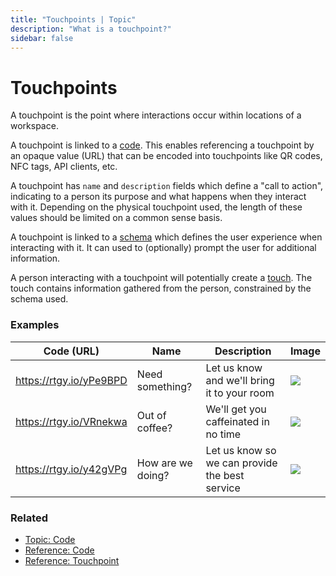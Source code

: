 ```yaml
---
title: "Touchpoints | Topic"
description: "What is a touchpoint?"
sidebar: false
---
```


# Touchpoints

A touchpoint is the point where interactions occur within locations of a workspace.

A touchpoint is linked to a [code](/topic/codes). This enables referencing a touchpoint by an opaque value (URL) that can be encoded into touchpoints like QR codes, NFC tags, API clients, etc.

A touchpoint has `name` and `description` fields which define a "call to action", indicating to a person its purpose and what happens when they interact with it. Depending on the physical touchpoint used, the length of these values should be limited on a common sense basis.

A touchpoint is linked to a [schema](/topic/schemas) which defines the user experience when interacting with it. It can used to (optionally) prompt the user for additional information.

A person interacting with a touchpoint will potentially create a [touch](/topic/touches). The touch contains information gathered from the person, constrained by the schema used.

### Examples

| Code (URL) | Name | Description | Image |
| ---------- | ---- | ----------- | ----- |
| https://rtgy.io/yPe9BPD | Need something? | Let us know and we'll bring it to your room | [![](/images/marketing/hotel-closet.jpg)](/images/marketing/hotel-closet.jpg) |
| https://rtgy.io/VRnekwa | Out of coffee? | We'll get you caffeinated in no time | [![](/images/marketing/office-coffee.jpg)](/images/marketing/office-coffee.jpg) |
| https://rtgy.io/y42gVPg | How are we doing? | Let us know so we can provide the best service | [![](/images/marketing/hotel-survey.jpg)](/images/marketing/hotel-survey.jpg) |

### Related

* [Topic: Code](/topic/codes/)
* [Reference: Code](/reference/codes/)
* [Reference: Touchpoint](/reference/touchpoints/)
